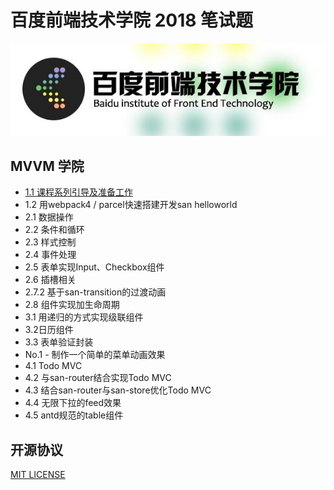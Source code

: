 # 百度前端技术学院 2018 笔试题

![](./ife.png)

## MVVM 学院

* [1.1 课程系列引导及准备工作](2018/MVVM/1-1/)
* 1.2 用webpack4 / parcel快速搭建开发san helloworld
* 2.1 数据操作
* 2.2 条件和循环
* 2.3 样式控制
* 2.4 事件处理
* 2.5 表单实现Input、Checkbox组件
* 2.6 插槽相关
* 2.7.2 基于san-transition的过渡动画
* 2.8 组件实现加生命周期
* 3.1 用递归的方式实现级联组件
* 3.2日历组件
* 3.3 表单验证封装
* No.1 - 制作一个简单的菜单动画效果
* 4.1 Todo MVC
* 4.2 与san-router结合实现Todo MVC
* 4.3 结合san-router与san-store优化Todo MVC
* 4.4 无限下拉的feed效果
* 4.5 antd规范的table组件

## 开源协议

[MIT LICENSE](./LICENSE)